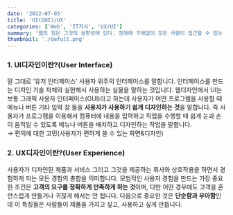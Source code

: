 ```yaml
---
date: '2022-07-03'
title: 'UI(GUI)/UX'
categories: ['Web', 'IT지식', 'UX/UI']
summary: '웹의 힘은 그것의 보편성에 있다. 장애에 구애없이 모든 사람이 접근할 수 있는 것이 필수적인 요소이다.'
thumbnail: './defult.png'
---
```


### 1. UI디자인이란?(User Interface)

말 그대로 '유저 인터페이스' 사용자 위주의 인터페이스를 말합니다. 인터페이스를 만드는 디자인 기술 자체와 실현해서 사용하는 실물을 말하는 것입니다. 웹디자인에서 UI는 보통 그래픽 사용자 인터페이스(GUI)라고 하는데 사용자가 어떤 프로그램을 사용할 때 메뉴나 버튼 기타 입력 창 들을 **사용자가 사용하기 쉽게 디자인하는 것**을 말합니다. 즉 사용자가 프로그램을 이용해서 컴퓨터에 내용을 입력하고 작업을 수행할 때 쉽게 눈과 손이 움직일 수 있도록 메뉴나 버튼을 배치하고 디자인하는 작업을 말합니다.  
→ 편의에 대한 고민(사용자가 편하게 쓸 수 있는 화면&디자인)

### 2. UX디자인이란?(User Experience)

사용자가 디자인된 제품과 서비스 그리고 그것을 제공하는 회사와 상호작용을 하면서 경험하게 되는 모든 경험의 총합을 의미합니다. 모범적인 사용자 경험을 만드는 가장 중요한 조건은 **고객의 요구를 정확하게 만족하게 하는 것**이며, 다만 어떤 경우에도 고객을 혼란스럽게 만들거나 귀찮게 해서는 안 됩니다. 다음으로 중요한 것은 **단순함과 우아함**인데 이 특징들은 사람들이 제품을 가지고 싶고, 사용하고 싶게 만듭니다.
